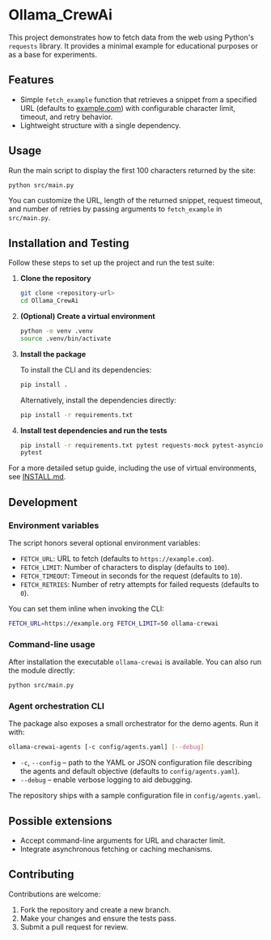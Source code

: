 # Ollama_CrewAi

This project demonstrates how to fetch data from the web using Python's `requests` library. It provides a minimal example for educational purposes or as a base for experiments.

## Features

- Simple `fetch_example` function that retrieves a snippet from a specified URL (defaults to [example.com](https://example.com)) with configurable character limit, timeout, and retry behavior.
- Lightweight structure with a single dependency.

## Usage

Run the main script to display the first 100 characters returned by the site:

```bash
python src/main.py
```

You can customize the URL, length of the returned snippet, request timeout, and number of retries by passing arguments to `fetch_example` in `src/main.py`.

## Installation and Testing

Follow these steps to set up the project and run the test suite:

1. **Clone the repository**

   ```bash
   git clone <repository-url>
   cd Ollama_CrewAi
   ```

2. **(Optional) Create a virtual environment**

   ```bash
   python -m venv .venv
   source .venv/bin/activate
   ```

3. **Install the package**

   To install the CLI and its dependencies:

   ```bash
   pip install .
   ```

   Alternatively, install the dependencies directly:

   ```bash
   pip install -r requirements.txt
   ```

4. **Install test dependencies and run the tests**

   ```bash
   pip install -r requirements.txt pytest requests-mock pytest-asyncio
   pytest
   ```

For a more detailed setup guide, including the use of virtual environments, see [INSTALL.md](INSTALL.md).

## Development

### Environment variables

The script honors several optional environment variables:

- `FETCH_URL`: URL to fetch (defaults to `https://example.com`).
- `FETCH_LIMIT`: Number of characters to display (defaults to `100`).
- `FETCH_TIMEOUT`: Timeout in seconds for the request (defaults to `10`).
- `FETCH_RETRIES`: Number of retry attempts for failed requests (defaults to `0`).

You can set them inline when invoking the CLI:

```bash
FETCH_URL=https://example.org FETCH_LIMIT=50 ollama-crewai
```

### Command-line usage

After installation the executable `ollama-crewai` is available. You can also run the module directly:

```bash
python src/main.py
```

### Agent orchestration CLI

The package also exposes a small orchestrator for the demo agents. Run
it with:

```bash
ollama-crewai-agents [-c config/agents.yaml] [--debug]
```

* `-c`, `--config` – path to the YAML or JSON configuration file
  describing the agents and default objective (defaults to
  `config/agents.yaml`).
* `--debug` – enable verbose logging to aid debugging.

The repository ships with a sample configuration file in `config/agents.yaml`.

## Possible extensions

- Accept command-line arguments for URL and character limit.
- Integrate asynchronous fetching or caching mechanisms.

## Contributing

Contributions are welcome:

1. Fork the repository and create a new branch.
2. Make your changes and ensure the tests pass.
3. Submit a pull request for review.
